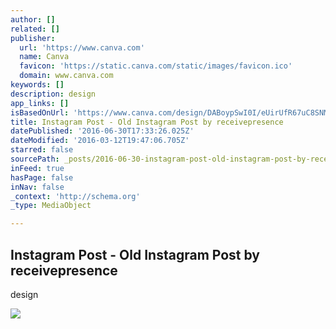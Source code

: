 ```yaml
---
author: []
related: []
publisher:
  url: 'https://www.canva.com'
  name: Canva
  favicon: 'https://static.canva.com/static/images/favicon.ico'
  domain: www.canva.com
keywords: []
description: design
app_links: []
isBasedOnUrl: 'https://www.canva.com/design/DABoypSwI0I/eUirUfR67uC8SNMZxDHZtQ/edit'
title: Instagram Post - Old Instagram Post by receivepresence
datePublished: '2016-06-30T17:33:26.025Z'
dateModified: '2016-03-12T19:47:06.705Z'
starred: false
sourcePath: _posts/2016-06-30-instagram-post-old-instagram-post-by-receivepresence.md
inFeed: true
hasPage: false
inNav: false
_context: 'http://schema.org'
_type: MediaObject

---
```

<article style=""><h1>Instagram Post - Old Instagram Post by receivepresence</h1><p>design</p><img src="https://export.canva.com/DABoypSwI0I/23/preview/0001-158916045.png?response-expires=Sun%2C%2013%20Mar%202016%2020%3A00%3A00%20GMT&amp;AWSAccessKeyId=AKIAIU6N2ZZT3WCLIKRA&amp;Expires=1457899200&amp;Signature=kz4Bf9og8T6ZxpTAssnXrxRAmgM%3D" /></article>